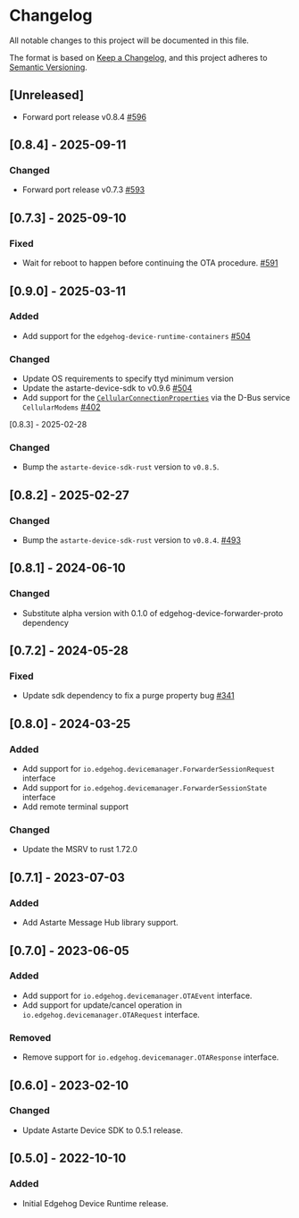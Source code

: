 <!--
This file is part of Edgehog.

Copyright 2025 SECO Mind Srl

Licensed under the Apache License, Version 2.0 (the "License");
you may not use this file except in compliance with the License.
You may obtain a copy of the License at

   http://www.apache.org/licenses/LICENSE-2.0

Unless required by applicable law or agreed to in writing, software
distributed under the License is distributed on an "AS IS" BASIS,
WITHOUT WARRANTIES OR CONDITIONS OF ANY KIND, either express or implied.
See the License for the specific language governing permissions and
limitations under the License.

SPDX-License-Identifier: Apache-2.0
-->

# Changelog

All notable changes to this project will be documented in this file.

The format is based on [Keep a Changelog](https://keepachangelog.com/en/1.0.0/), and this project
adheres to [Semantic Versioning](https://semver.org/spec/v2.0.0.html).

## [Unreleased]

- Forward port release v0.8.4
  [#596](https://github.com/edgehog-device-manager/edgehog-device-runtime/pull/596)

## [0.8.4] - 2025-09-11

### Changed

- Forward port release v0.7.3
  [#593](https://github.com/edgehog-device-manager/edgehog-device-runtime/pull/593)

## [0.7.3] - 2025-09-10

### Fixed

- Wait for reboot to happen before continuing the OTA procedure.
  [#591](https://github.com/edgehog-device-manager/edgehog-device-runtime/pull/591)

## [0.9.0] - 2025-03-11

### Added

- Add support for the `edgehog-device-runtime-containers` [#504]

### Changed

- Update OS requirements to specify ttyd minimum version
- Update the astarte-device-sdk to v0.9.6 [#504]
- Add support for the
  [`CellularConnectionProperties`](https://github.com/edgehog-device-manager/edgehog-astarte-interfaces/blob/ed3b0a413a3d5586267d88d10f85c310584cb80b/io.edgehog.devicemanager.CellularConnectionProperties.json)
  via the D-Bus service `CellularModems`
  [#402](https://github.com/edgehog-device-manager/edgehog-device-runtime/pull/402)

[#504]: https://github.com/edgehog-device-manager/edgehog-device-runtime/pull/504

[0.8.3] - 2025-02-28

### Changed

- Bump the `astarte-device-sdk-rust` version to `v0.8.5`.

## [0.8.2] - 2025-02-27

### Changed

- Bump the `astarte-device-sdk-rust` version to `v0.8.4`.
  [#493](https://github.com/edgehog-device-manager/edgehog-device-runtime/pull/493)

## [0.8.1] - 2024-06-10

### Changed

- Substitute alpha version with 0.1.0 of edgehog-device-forwarder-proto dependency

## [0.7.2] - 2024-05-28

### Fixed

- Update sdk dependency to fix a purge property bug
  [#341](https://github.com/astarte-platform/astarte-device-sdk-rust/issues/341)

## [0.8.0] - 2024-03-25

### Added

- Add support for `io.edgehog.devicemanager.ForwarderSessionRequest` interface
- Add support for `io.edgehog.devicemanager.ForwarderSessionState` interface
- Add remote terminal support

### Changed

- Update the MSRV to rust 1.72.0

## [0.7.1] - 2023-07-03

### Added

- Add Astarte Message Hub library support.

## [0.7.0] - 2023-06-05

### Added

- Add support for `io.edgehog.devicemanager.OTAEvent` interface.
- Add support for update/cancel operation in `io.edgehog.devicemanager.OTARequest` interface.

### Removed

- Remove support for `io.edgehog.devicemanager.OTAResponse` interface.

## [0.6.0] - 2023-02-10

### Changed

- Update Astarte Device SDK to 0.5.1 release.

## [0.5.0] - 2022-10-10

### Added

- Initial Edgehog Device Runtime release.
